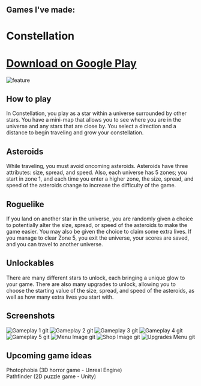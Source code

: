 ## Games I've made:

# Constellation
# [Download on Google Play](https://play.google.com/store/apps/details?id=com.JasonLandis.Constellation)


![feature](https://github.com/JasonLandis/JasonLandis/assets/100310833/24b62e2f-0325-4f9d-8df4-e654c40c758a)

## How to play
In Constellation, you play as a star within a universe surrounded by other stars. You have a mini-map that allows you to see where you are in the universe and any stars that are close by. You select a direction and a distance to begin traveling and grow your constellation.

## Asteroids
While traveling, you must avoid oncoming asteroids. Asteroids have three attributes: size, spread, and speed. Also, each universe has 5 zones; you start in zone 1, and each time you enter a higher zone, the size, spread, and speed of the asteroids change to increase the difficulty of the game.

## Roguelike
If you land on another star in the universe, you are randomly given a choice to potentially alter the size, spread, or speed of the asteroids to make the game easier. You may also be given the choice to claim some extra lives. If you manage to clear Zone 5, you exit the universe, your scores are saved, and you can travel to another universe.

## Unlockables
There are many different stars to unlock, each bringing a unique glow to your game. There are also many upgrades to unlock, allowing you to choose the starting value of the size, spread, and speed of the asteroids, as well as how many extra lives you start with.

## Screenshots
![Gameplay 1 git](https://github.com/JasonLandis/JasonLandis/assets/100310833/682789ac-71f1-4403-9b95-26a7f031d759)
![Gameplay 2 git](https://github.com/JasonLandis/JasonLandis/assets/100310833/ea6ed452-bc5c-4514-ad82-fea00e639b5d)
![Gameplay 3 git](https://github.com/JasonLandis/JasonLandis/assets/100310833/b3f80a27-480b-431c-8287-f882b98671dd)
![Gameplay 4 git](https://github.com/JasonLandis/JasonLandis/assets/100310833/ebb1df38-18b5-41c1-a5b8-9b5296f9284d)
![Gameplay 5 git](https://github.com/JasonLandis/JasonLandis/assets/100310833/fa000228-a3d2-4bd0-8936-22175c1a2903)
![Menu Image git](https://github.com/JasonLandis/JasonLandis/assets/100310833/2d52961c-5257-47bf-8177-ecec77403766)
![Shop Image git](https://github.com/JasonLandis/JasonLandis/assets/100310833/19b2e033-bdb8-4b8c-89ce-e2cc927bce7f)
![Upgrades Menu git](https://github.com/JasonLandis/JasonLandis/assets/100310833/1e4081cf-560c-4643-acbe-770c7341c366)


## Upcoming game ideas

Photophobia (3D horror game - Unreal Engine)
<br>
Pathfinder (2D puzzle game - Unity)
